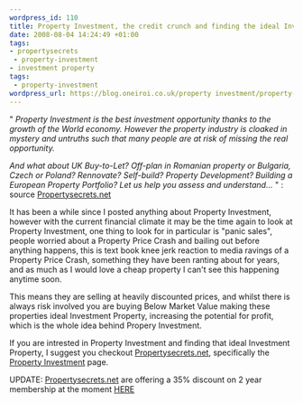 ```yaml
--- 
wordpress_id: 110
title: Property Investment, the credit crunch and finding the ideal Investment Property
date: 2008-08-04 14:24:49 +01:00
tags: 
- propertysecrets
 - property-investment
- investment property
tags: 
 - property-investment
wordpress_url: https://blog.oneiroi.co.uk/property investment/property-investment-the-credit-crunch-and-finding-the-ideal-investment-property
---
```

" <i>
Property Investment is the best investment opportunity thanks to the growth of the World economy.
However the property industry is cloaked in mystery and untruths such that many people are at risk of missing the real opportunity.

And what about UK Buy-to-Let? Off-plan in Romanian property or Bulgaria, Czech or Poland? Rennovate? Self-build? Property Development? Building a European Property Portfolio? Let us help you assess and understand... </i>" : source <a href="https://www.propertysecrets.net">Propertysecrets.net</a>

It has been a while since I posted anything about Property Investment, however with the current financial climate it may be the time again to look at Property Investment, one thing to look for in particular is "panic sales", people worried about a Property Price Crash and bailing out before anything happens, this is text book knee jerk reaction to media ravings of a Property Price Crash, something they have been ranting about for years, and as much as I would love a cheap property I can't see this happening anytime soon.

This means they are selling at heavily discounted prices, and whilst there is always risk involved you are buying Below Market Value making these properties ideal Investment Property, increasing the potential for profit, which is the whole idea behind Propery Investment.

If you are intrested in Property Investment and finding that ideal Investment Property, I suggest you checkout <a href="https://www.propertysecrets.net/">Propertysecrets.net</a>, specifically the <a href="https://www.propertysecrets.net/tag_browser/property_investment.html">Property Investment</a> page.

UPDATE: <a href="https://www.Propertysecrets.net">Propertysecrets.net</a> are offering a 35% discount on 2 year membership at the moment <a href="https://www.propertysecrets.net/0979/sales_form.html">HERE</a>

